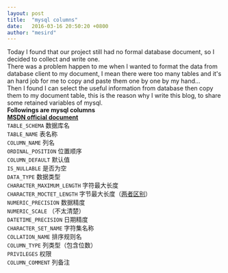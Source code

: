 ```yaml
---
layout: post
title:  "mysql columns"
date:   2016-03-16 20:50:20 +0800
author: "mesird"
---
```


Today I found that our project still had no formal database document, so I decided to collect and write one.  
There was a problem happen to me when I wanted to format the data from database client to my document, I mean there were too many tables and it's an hard job for me to copy and paste them one by one by my hand...  
Then I found I can select the useful information from database then copy them to my document table, this is the reason why I write this blog, to share some retained variables of mysql.  
**Followings are mysql columns**  
[**MSDN official document**](https://msdn.microsoft.com/en-us/library/ms188348.aspx)  
`TABLE_SCHEMA`                 数据库名  
`TABLE_NAME`                   表名称  
`COLUMN_NAME`                  列名  
`ORDINAL_POSITION`             位置顺序  
`COLUMN_DEFAULT`               默认值  
`IS_NULLABLE`                  是否为空  
`DATA_TYPE`                    数据类型  
`CHARACTER_MAXIMUM_LENGTH`     字符最大长度  
`CHARACTER_MOCTET_LENGTH`      字节最大长度（[两者区别](http://dba.stackexchange.com/questions/74153/difference-between-character-maximum-length-and-character-octet-length)）  
`NUMERIC_PRECISION`            数据精度  
`NUMERIC_SCALE`                （不太清楚）  
`DATETIME_PRECISION`           日期精度  
`CHARACTER_SET_NAME`           字符集名称  
`COLLATION_NAME`               排序规则名  
`COLUMN_TYPE`                  列类型（包含位数）  
`PRIVILEGES`                   权限  
`COLUMN_COMMENT`               列备注  